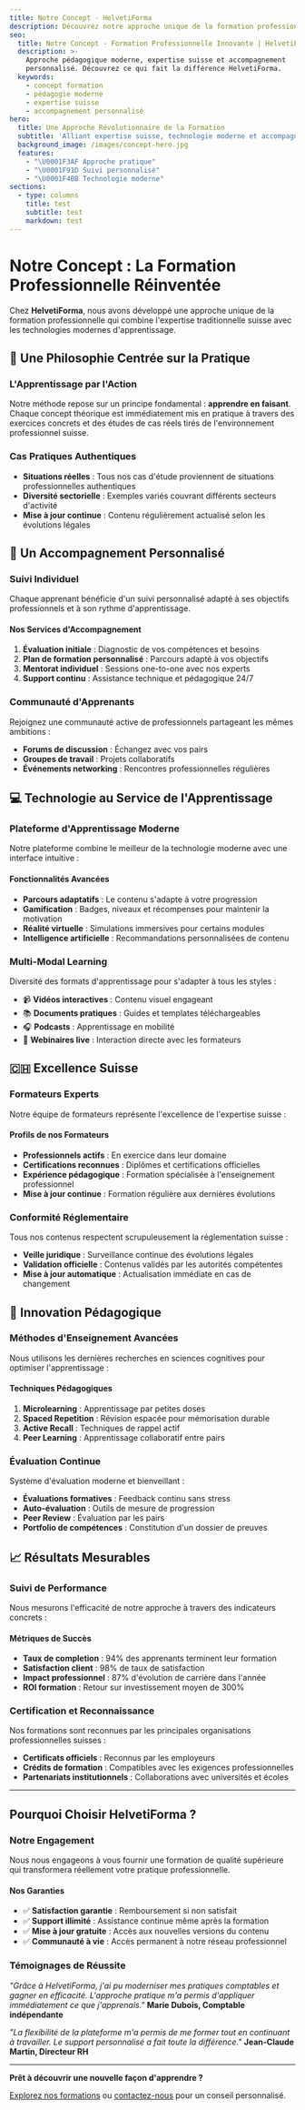 ```yaml
---
title: Notre Concept - HelvetiForma
description: Découvrez notre approche unique de la formation professionnelle en Suisse
seo:
  title: Notre Concept - Formation Professionnelle Innovante | HelvetiForma
  description: >-
    Approche pédagogique moderne, expertise suisse et accompagnement
    personnalisé. Découvrez ce qui fait la différence HelvetiForma.
  keywords:
    - concept formation
    - pédagogie moderne
    - expertise suisse
    - accompagnement personnalisé
hero:
  title: Une Approche Révolutionnaire de la Formation
  subtitle: 'Alliant expertise suisse, technologie moderne et accompagnement humain'
  background_image: /images/concept-hero.jpg
  features:
    - "\U0001F3AF Approche pratique"
    - "\U0001F91D Suivi personnalisé"
    - "\U0001F4BB Technologie moderne"
sections:
  - type: columns
    title: test
    subtitle: test
    markdown: test
---
```

<h1>Notre Concept : La Formation Professionnelle Réinventée</h1>
<p>Chez <strong>HelvetiForma</strong>, nous avons développé une approche unique de la formation professionnelle qui combine l'expertise traditionnelle suisse avec les technologies modernes d'apprentissage.</p>
<h2>🎯 Une Philosophie Centrée sur la Pratique</h2>
<h3>L'Apprentissage par l'Action</h3>
<p>Notre méthode repose sur un principe fondamental : <strong>apprendre en faisant</strong>. Chaque concept théorique est immédiatement mis en pratique à travers des exercices concrets et des études de cas réels tirés de l'environnement professionnel suisse.</p>
<h3>Cas Pratiques Authentiques</h3>
<ul>
<li><strong>Situations réelles</strong> : Tous nos cas d'étude proviennent de situations professionnelles authentiques</li>
<li><strong>Diversité sectorielle</strong> : Exemples variés couvrant différents secteurs d'activité</li>
<li><strong>Mise à jour continue</strong> : Contenu régulièrement actualisé selon les évolutions légales</li>
</ul>
<h2>🤝 Un Accompagnement Personnalisé</h2>
<h3>Suivi Individuel</h3>
<p>Chaque apprenant bénéficie d'un suivi personnalisé adapté à ses objectifs professionnels et à son rythme d'apprentissage.</p>
<h4>Nos Services d'Accompagnement</h4>
<ol>
<li><strong>Évaluation initiale</strong> : Diagnostic de vos compétences et besoins</li>
<li><strong>Plan de formation personnalisé</strong> : Parcours adapté à vos objectifs</li>
<li><strong>Mentorat individuel</strong> : Sessions one-to-one avec nos experts</li>
<li><strong>Support continu</strong> : Assistance technique et pédagogique 24/7</li>
</ol>
<h3>Communauté d'Apprenants</h3>
<p>Rejoignez une communauté active de professionnels partageant les mêmes ambitions :</p>
<ul>
<li><strong>Forums de discussion</strong> : Échangez avec vos pairs</li>
<li><strong>Groupes de travail</strong> : Projets collaboratifs</li>
<li><strong>Événements networking</strong> : Rencontres professionnelles régulières</li>
</ul>
<h2>💻 Technologie au Service de l'Apprentissage</h2>
<h3>Plateforme d'Apprentissage Moderne</h3>
<p>Notre plateforme combine le meilleur de la technologie moderne avec une interface intuitive :</p>
<h4>Fonctionnalités Avancées</h4>
<ul>
<li><strong>Parcours adaptatifs</strong> : Le contenu s'adapte à votre progression</li>
<li><strong>Gamification</strong> : Badges, niveaux et récompenses pour maintenir la motivation</li>
<li><strong>Réalité virtuelle</strong> : Simulations immersives pour certains modules</li>
<li><strong>Intelligence artificielle</strong> : Recommandations personnalisées de contenu</li>
</ul>
<h3>Multi-Modal Learning</h3>
<p>Diversité des formats d'apprentissage pour s'adapter à tous les styles :</p>
<ul>
<li>📹 <strong>Vidéos interactives</strong> : Contenu visuel engageant</li>
<li>📚 <strong>Documents pratiques</strong> : Guides et templates téléchargeables</li>
<li>🎧 <strong>Podcasts</strong> : Apprentissage en mobilité</li>
<li>💬 <strong>Webinaires live</strong> : Interaction directe avec les formateurs</li>
</ul>
<h2>🇨🇭 Excellence Suisse</h2>
<h3>Formateurs Experts</h3>
<p>Notre équipe de formateurs représente l'excellence de l'expertise suisse :</p>
<h4>Profils de nos Formateurs</h4>
<ul>
<li><strong>Professionnels actifs</strong> : En exercice dans leur domaine</li>
<li><strong>Certifications reconnues</strong> : Diplômes et certifications officielles</li>
<li><strong>Expérience pédagogique</strong> : Formation spécialisée à l'enseignement professionnel</li>
<li><strong>Mise à jour continue</strong> : Formation régulière aux dernières évolutions</li>
</ul>
<h3>Conformité Réglementaire</h3>
<p>Tous nos contenus respectent scrupuleusement la réglementation suisse :</p>
<ul>
<li><strong>Veille juridique</strong> : Surveillance continue des évolutions légales</li>
<li><strong>Validation officielle</strong> : Contenus validés par les autorités compétentes</li>
<li><strong>Mise à jour automatique</strong> : Actualisation immédiate en cas de changement</li>
</ul>
<h2>🚀 Innovation Pédagogique</h2>
<h3>Méthodes d'Enseignement Avancées</h3>
<p>Nous utilisons les dernières recherches en sciences cognitives pour optimiser l'apprentissage :</p>
<h4>Techniques Pédagogiques</h4>
<ol>
<li><strong>Microlearning</strong> : Apprentissage par petites doses</li>
<li><strong>Spaced Repetition</strong> : Révision espacée pour mémorisation durable</li>
<li><strong>Active Recall</strong> : Techniques de rappel actif</li>
<li><strong>Peer Learning</strong> : Apprentissage collaboratif entre pairs</li>
</ol>
<h3>Évaluation Continue</h3>
<p>Système d'évaluation moderne et bienveillant :</p>
<ul>
<li><strong>Évaluations formatives</strong> : Feedback continu sans stress</li>
<li><strong>Auto-évaluation</strong> : Outils de mesure de progression</li>
<li><strong>Peer Review</strong> : Évaluation par les pairs</li>
<li><strong>Portfolio de compétences</strong> : Constitution d'un dossier de preuves</li>
</ul>
<h2>📈 Résultats Mesurables</h2>
<h3>Suivi de Performance</h3>
<p>Nous mesurons l'efficacité de notre approche à travers des indicateurs concrets :</p>
<h4>Métriques de Succès</h4>
<ul>
<li><strong>Taux de completion</strong> : 94% des apprenants terminent leur formation</li>
<li><strong>Satisfaction client</strong> : 98% de taux de satisfaction</li>
<li><strong>Impact professionnel</strong> : 87% d'évolution de carrière dans l'année</li>
<li><strong>ROI formation</strong> : Retour sur investissement moyen de 300%</li>
</ul>
<h3>Certification et Reconnaissance</h3>
<p>Nos formations sont reconnues par les principales organisations professionnelles suisses :</p>
<ul>
<li><strong>Certificats officiels</strong> : Reconnus par les employeurs</li>
<li><strong>Crédits de formation</strong> : Compatibles avec les exigences professionnelles</li>
<li><strong>Partenariats institutionnels</strong> : Collaborations avec universités et écoles</li>
</ul>
<hr>
<h2>Pourquoi Choisir HelvetiForma ?</h2>
<h3>Notre Engagement</h3>
<p>Nous nous engageons à vous fournir une formation de qualité supérieure qui transformera réellement votre pratique professionnelle.</p>
<h4>Nos Garanties</h4>
<ul>
<li>✅ <strong>Satisfaction garantie</strong> : Remboursement si non satisfait</li>
<li>✅ <strong>Support illimité</strong> : Assistance continue même après la formation</li>
<li>✅ <strong>Mise à jour gratuite</strong> : Accès aux nouvelles versions du contenu</li>
<li>✅ <strong>Communauté à vie</strong> : Accès permanent à notre réseau professionnel</li>
</ul>
<h3>Témoignages de Réussite</h3>
<p><em>"Grâce à HelvetiForma, j'ai pu moderniser mes pratiques comptables et gagner en efficacité. L'approche pratique m'a permis d'appliquer immédiatement ce que j'apprenais."</em>
<strong>Marie Dubois, Comptable indépendante</strong></p>
<p><em>"La flexibilité de la plateforme m'a permis de me former tout en continuant à travailler. Le support personnalisé a fait toute la différence."</em>
<strong>Jean-Claude Martin, Directeur RH</strong></p>
<hr>
<p><strong>Prêt à découvrir une nouvelle façon d'apprendre ?</strong></p>
<p><a href="/formations">Explorez nos formations</a> ou <a href="/contact">contactez-nous</a> pour un conseil personnalisé.</p>
